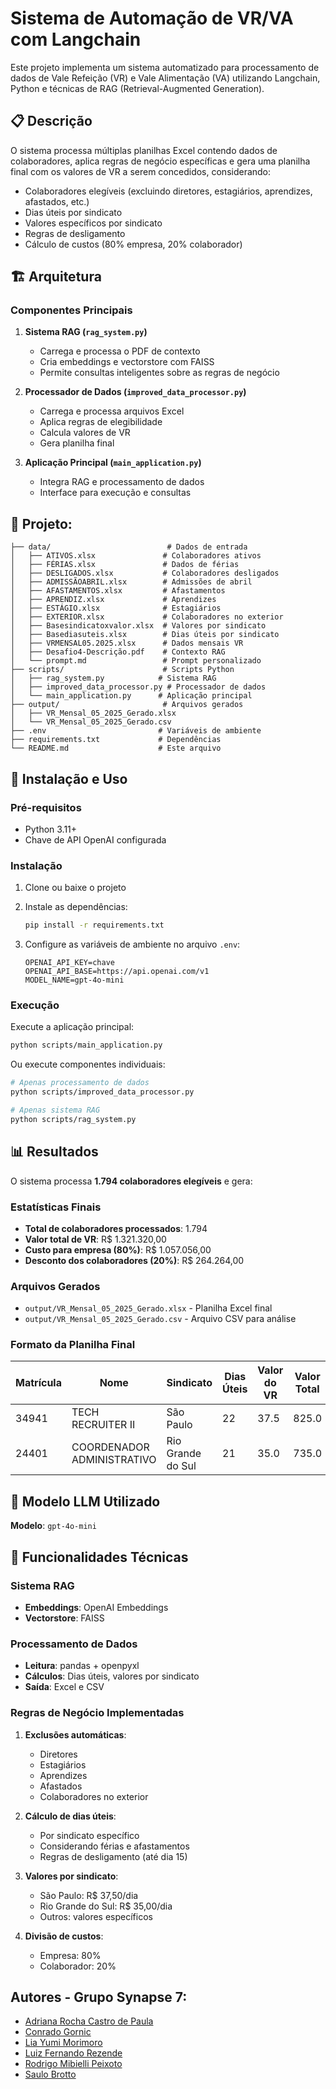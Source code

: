 # Sistema de Automação de VR/VA com Langchain

Este projeto implementa um sistema automatizado para processamento de dados de Vale Refeição (VR) e Vale Alimentação (VA) utilizando Langchain, Python e técnicas de RAG (Retrieval-Augmented Generation).

## 📋 Descrição

O sistema processa múltiplas planilhas Excel contendo dados de colaboradores, aplica regras de negócio específicas e gera uma planilha final com os valores de VR a serem concedidos, considerando:

- Colaboradores elegíveis (excluindo diretores, estagiários, aprendizes, afastados, etc.)
- Dias úteis por sindicato
- Valores específicos por sindicato
- Regras de desligamento
- Cálculo de custos (80% empresa, 20% colaborador)

## 🏗️ Arquitetura

### Componentes Principais

1. **Sistema RAG (`rag_system.py`)**
   - Carrega e processa o PDF de contexto
   - Cria embeddings e vectorstore com FAISS
   - Permite consultas inteligentes sobre as regras de negócio

2. **Processador de Dados (`improved_data_processor.py`)**
   - Carrega e processa arquivos Excel
   - Aplica regras de elegibilidade
   - Calcula valores de VR
   - Gera planilha final

3. **Aplicação Principal (`main_application.py`)**
   - Integra RAG e processamento de dados
   - Interface para execução e consultas

## 📁 Projeto:

```
├── data/                          # Dados de entrada
│   ├── ATIVOS.xlsx               # Colaboradores ativos
│   ├── FÉRIAS.xlsx               # Dados de férias
│   ├── DESLIGADOS.xlsx           # Colaboradores desligados
│   ├── ADMISSÃOABRIL.xlsx        # Admissões de abril
│   ├── AFASTAMENTOS.xlsx         # Afastamentos
│   ├── APRENDIZ.xlsx             # Aprendizes
│   ├── ESTÁGIO.xlsx              # Estagiários
│   ├── EXTERIOR.xlsx             # Colaboradores no exterior
│   ├── Basesindicatoxvalor.xlsx  # Valores por sindicato
│   ├── Basediasuteis.xlsx        # Dias úteis por sindicato
│   ├── VRMENSAL05.2025.xlsx      # Dados mensais VR
│   ├── Desafio4-Descrição.pdf    # Contexto RAG
│   └── prompt.md                 # Prompt personalizado
├── scripts/                      # Scripts Python
│   ├── rag_system.py            # Sistema RAG
│   ├── improved_data_processor.py # Processador de dados
│   └── main_application.py      # Aplicação principal
├── output/                       # Arquivos gerados
│   ├── VR_Mensal_05_2025_Gerado.xlsx
│   └── VR_Mensal_05_2025_Gerado.csv
├── .env                         # Variáveis de ambiente
├── requirements.txt             # Dependências
└── README.md                    # Este arquivo
```

## 🚀 Instalação e Uso

### Pré-requisitos

- Python 3.11+
- Chave de API OpenAI configurada

### Instalação

1. Clone ou baixe o projeto
2. Instale as dependências:
   ```bash
   pip install -r requirements.txt
   ```

3. Configure as variáveis de ambiente no arquivo `.env`:
   ```
   OPENAI_API_KEY=chave
   OPENAI_API_BASE=https://api.openai.com/v1
   MODEL_NAME=gpt-4o-mini
   ```

### Execução

Execute a aplicação principal:
```bash
python scripts/main_application.py
```

Ou execute componentes individuais:
```bash
# Apenas processamento de dados
python scripts/improved_data_processor.py

# Apenas sistema RAG
python scripts/rag_system.py
```

## 📊 Resultados

O sistema processa **1.794 colaboradores elegíveis** e gera:

### Estatísticas Finais
- **Total de colaboradores processados**: 1.794
- **Valor total de VR**: R$ 1.321.320,00
- **Custo para empresa (80%)**: R$ 1.057.056,00
- **Desconto dos colaboradores (20%)**: R$ 264.264,00

### Arquivos Gerados
- `output/VR_Mensal_05_2025_Gerado.xlsx` - Planilha Excel final
- `output/VR_Mensal_05_2025_Gerado.csv` - Arquivo CSV para análise

### Formato da Planilha Final

| Matrícula | Nome | Sindicato | Dias Úteis | Valor do VR | Valor Total | Valor Empresa (80%) | Valor Descontado (20%) | Status |
|-----------|------|-----------|------------|-------------|-------------|---------------------|------------------------|--------|
| 34941 | TECH RECRUITER II | São Paulo | 22 | 37.5 | 825.0 | 660.0 | 165.0 | Elegível |
| 24401 | COORDENADOR ADMINISTRATIVO | Rio Grande do Sul | 21 | 35.0 | 735.0 | 588.0 | 147.0 | Elegível |

## 🤖 Modelo LLM Utilizado

**Modelo**: `gpt-4o-mini`

## 🔧 Funcionalidades Técnicas

### Sistema RAG
- **Embeddings**: OpenAI Embeddings
- **Vectorstore**: FAISS

### Processamento de Dados
- **Leitura**: pandas + openpyxl
- **Cálculos**: Dias úteis, valores por sindicato
- **Saída**: Excel e CSV

### Regras de Negócio Implementadas
1. **Exclusões automáticas**:
   - Diretores
   - Estagiários
   - Aprendizes
   - Afastados
   - Colaboradores no exterior

2. **Cálculo de dias úteis**:
   - Por sindicato específico
   - Considerando férias e afastamentos
   - Regras de desligamento (até dia 15)

3. **Valores por sindicato**:
   - São Paulo: R$ 37,50/dia
   - Rio Grande do Sul: R$ 35,00/dia
   - Outros: valores específicos

4. **Divisão de custos**:
   - Empresa: 80%
   - Colaborador: 20%



## Autores - Grupo Synapse 7:

- [Adriana Rocha Castro de Paula](adrianarcdepaula@gmail.com)
- [Conrado Gornic](cgornic@gmail.com)
- [Lia Yumi Morimoro](yumi.lia.mori@gmail.com)
- [Luiz Fernando Rezende](rio2040@gmail.com)
- [Rodrigo Mibielli Peixoto](rodrigo.mibielli@gmail.com)
- [Saulo Brotto](haredo.i@gmail.com)


